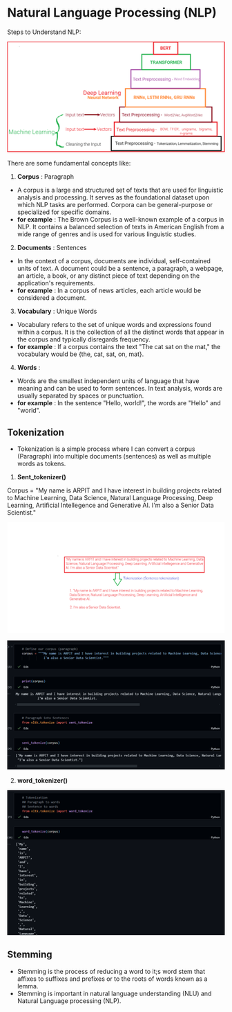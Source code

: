 # Natural Language Processing (NLP)

Steps to Understand NLP:

![img](./img/nlp.png "Author: Arpit Dubey")

There are some fundamental concepts like:

1. **Corpus** : Paragraph

* A corpus is a large and structured set of texts that are used for linguistic analysis and processing. It serves as the foundational dataset upon which NLP tasks are performed. Corpora can be general-purpose or specialized for specific domains.
* **for example** : The Brown Corpus is a well-known example of a corpus in NLP. It contains a balanced selection of texts in American English from a wide range of genres and is used for various linguistic studies.

2. **Documents** : Sentences

* In the context of a corpus, documents are individual, self-contained units of text. A document could be a sentence, a paragraph, a webpage, an article, a book, or any distinct piece of text depending on the application's requirements.
* **for example** : In a corpus of news articles, each article would be considered a document.

3. **Vocabulary** : Unique Words

* Vocabulary refers to the set of unique words and expressions found within a corpus. It is the collection of all the distinct words that appear in the corpus and typically disregards frequency.
* **for example** : If a corpus contains the text "The cat sat on the mat," the vocabulary would be {the, cat, sat, on, mat}.

4. **Words** :

* Words are the smallest independent units of language that have meaning and can be used to form sentences. In text analysis, words are usually separated by spaces or punctuation.
* **for example** : In the sentence "Hello, world!", the words are "Hello" and "world".

## Tokenization

- Tokenization is a simple process where I can convert a corpus (Paragraph) into multiple documents (sentences) as well as multiple words as tokens.

1) **Sent_tokenizer()**

Corpus = "My name is ARPIT and I have interest in building projects related to Machine Learning, Data Science, Natural Language Processing, Deep Learning, Artificial Intellegence and Generative AI. I'm also a Senior Data Scientist."

![img](./img/sent_tokenization.png "Author: Arpit Dubey")

![img](./img/sent_token.png "Author: Arpit Dubey")

2) **word_tokenizer()**

![img](./img/word_token.png "Author: Arpit Dubey")

## Stemming

- Stemming is the process of reducing a word to it;s word stem that affixes to suffixes and prefixes or to the roots of words known as a lemma.
- Stemming is important in natural language understanding (NLU) and Natural Language processing (NLP).
